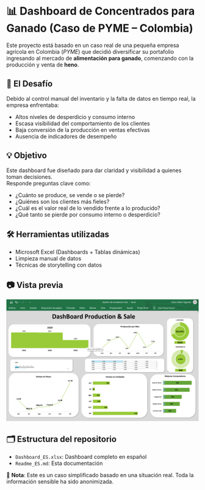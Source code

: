 # 📊 Dashboard de Concentrados para Ganado (Caso de PYME – Colombia)

Este proyecto está basado en un caso real de una pequeña empresa agrícola en Colombia (*PYME*) que decidió diversificar su portafolio ingresando al mercado de **alimentación para ganado**, comenzando con la producción y venta de **heno**.

## 🧩 El Desafío

Debido al control manual del inventario y la falta de datos en tiempo real, la empresa enfrentaba:
- Altos niveles de desperdicio y consumo interno
- Escasa visibilidad del comportamiento de los clientes
- Baja conversión de la producción en ventas efectivas
- Ausencia de indicadores de desempeño

## 💡 Objetivo

Este dashboard fue diseñado para dar claridad y visibilidad a quienes toman decisiones.  
Responde preguntas clave como:
- ¿Cuánto se produce, se vende o se pierde?
- ¿Quiénes son los clientes más fieles?
- ¿Cuál es el valor real de lo vendido frente a lo producido?
- ¿Qué tanto se pierde por consumo interno o desperdicio?

## 🛠️ Herramientas utilizadas

- Microsoft Excel (Dashboards + Tablas dinámicas)
- Limpieza manual de datos
- Técnicas de storytelling con datos

## 📷 Vista previa

![alt text](Dashboard_año1-2.png)

## 🗂️ Estructura del repositorio

- `Dashboard_ES.xlsx`: Dashboard completo en español
- `Readme_ES.md`: Esta documentación


📎 **Nota**: Este es un caso simplificado basado en una situación real. Toda la información sensible ha sido anonimizada.
